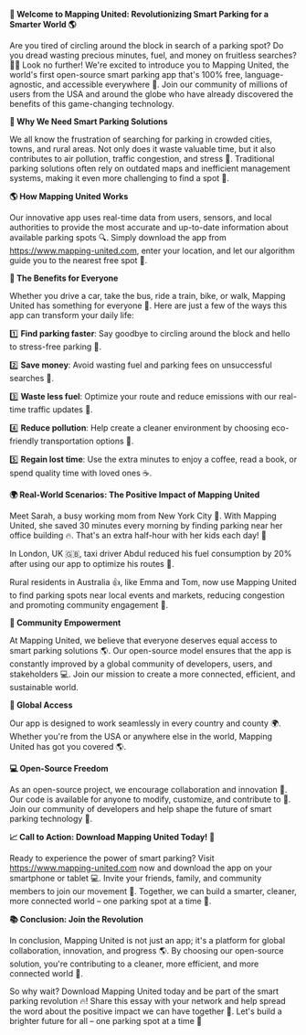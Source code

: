 **🚀 Welcome to Mapping United: Revolutionizing Smart Parking for a Smarter World 🌎**

Are you tired of circling around the block in search of a parking spot? Do you dread wasting precious minutes, fuel, and money on fruitless searches? 🤦‍♀️ Look no further! We're excited to introduce you to Mapping United, the world's first open-source smart parking app that's 100% free, language-agnostic, and accessible everywhere 🌟. Join our community of millions of users from the USA and around the globe who have already discovered the benefits of this game-changing technology.

**🚗 Why We Need Smart Parking Solutions**

We all know the frustration of searching for parking in crowded cities, towns, and rural areas. Not only does it waste valuable time, but it also contributes to air pollution, traffic congestion, and stress 🤯. Traditional parking solutions often rely on outdated maps and inefficient management systems, making it even more challenging to find a spot 🚧.

**🌎 How Mapping United Works**

Our innovative app uses real-time data from users, sensors, and local authorities to provide the most accurate and up-to-date information about available parking spots 🔍. Simply download the app from https://www.mapping-united.com, enter your location, and let our algorithm guide you to the nearest free spot 📍.

**💸 The Benefits for Everyone**

Whether you drive a car, take the bus, ride a train, bike, or walk, Mapping United has something for everyone 🌈. Here are just a few of the ways this app can transform your daily life:

1️⃣ **Find parking faster**: Say goodbye to circling around the block and hello to stress-free parking 👋.

2️⃣ **Save money**: Avoid wasting fuel and parking fees on unsuccessful searches 💸.

3️⃣ **Waste less fuel**: Optimize your route and reduce emissions with our real-time traffic updates 🚗.

4️⃣ **Reduce pollution**: Help create a cleaner environment by choosing eco-friendly transportation options 🌿.

5️⃣ **Regain lost time**: Use the extra minutes to enjoy a coffee, read a book, or spend quality time with loved ones ☕️.

**🌍 Real-World Scenarios: The Positive Impact of Mapping United**

Meet Sarah, a busy working mom from New York City 🗽️. With Mapping United, she saved 30 minutes every morning by finding parking near her office building 🔥. That's an extra half-hour with her kids each day! 👫

In London, UK 🇬🇧, taxi driver Abdul reduced his fuel consumption by 20% after using our app to optimize his routes 💪.

Rural residents in Australia 👍, like Emma and Tom, now use Mapping United to find parking spots near local events and markets, reducing congestion and promoting community engagement 🌳.

**💖 Community Empowerment**

At Mapping United, we believe that everyone deserves equal access to smart parking solutions 🌎. Our open-source model ensures that the app is constantly improved by a global community of developers, users, and stakeholders 💻. Join our mission to create a more connected, efficient, and sustainable world.

**🌟 Global Access**

Our app is designed to work seamlessly in every country and county 🌍. Whether you're from the USA or anywhere else in the world, Mapping United has got you covered 🌎.

**💻 Open-Source Freedom**

As an open-source project, we encourage collaboration and innovation 🚀. Our code is available for anyone to modify, customize, and contribute to 🔧. Join our community of developers and help shape the future of smart parking technology 🤝.

**📈 Call to Action: Download Mapping United Today! 🎉**

Ready to experience the power of smart parking? Visit https://www.mapping-united.com now and download the app on your smartphone or tablet 💻. Invite your friends, family, and community members to join our movement 👥. Together, we can build a smarter, cleaner, more connected world – one parking spot at a time 🌟.

**📚 Conclusion: Join the Revolution**

In conclusion, Mapping United is not just an app; it's a platform for global collaboration, innovation, and progress 🌎. By choosing our open-source solution, you're contributing to a cleaner, more efficient, and more connected world 🌈.

So why wait? Download Mapping United today and be part of the smart parking revolution 🔥! Share this essay with your network and help spread the word about the positive impact we can have together 📣. Let's build a brighter future for all – one parking spot at a time 💚